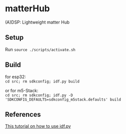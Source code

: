 # matterHub

(A)DSP: Lightweight matter Hub

## Setup

Run `source ./scripts/activate.sh`

## Build

for esp32:\
`cd src; rm sdkconfig; idf.py build`

or for m5-Stack:\
`cd src; rm sdkconfig; idf.py -D 'SDKCONFIG_DEFAULTS=sdkconfig_m5stack.defaults' build`

## References

[This tutorial on how to use idf.py](https://github.com/project-chip/connectedhomeip/tree/master/examples/all-clusters-app/esp32)
